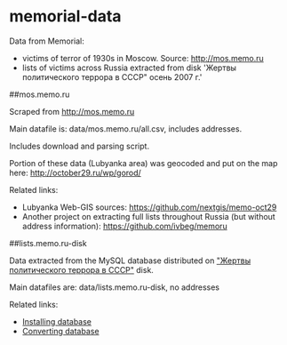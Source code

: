 memorial-data
=============

Data from Memorial: 

* victims of terror of 1930s in Moscow. Source: http://mos.memo.ru
* lists of victims across Russia extracted from disk 'Жертвы политического террора в СССР" осень 2007 г.'

##mos.memo.ru

Scraped from http://mos.memo.ru

Main datafile is: data/mos.memo.ru/all.csv, includes addresses.

Includes download and parsing script.

Portion of these data (Lubyanka area) was geocoded and put on the map here: http://october29.ru/wp/gorod/


Related links:

* Lubyanka Web-GIS sources: https://github.com/nextgis/memo-oct29
* Another project on extracting full lists throughout Russia (but without address information): https://github.com/ivbeg/memoru

##lists.memo.ru-disk

Data extracted from the MySQL database distributed on ["Жертвы политического террора в СССР"](http://rutracker.org/forum/viewtopic.php?t=1185307) disk.

Main datafiles are: data/lists.memo.ru-disk, no addresses

Related links:

* [Installing database](https://github.com/nextgis/memorial-data/wiki/%D0%A3%D1%81%D1%82%D0%B0%D0%BD%D0%BE%D0%B2%D0%BA%D0%B0-%D0%B1%D0%B0%D0%B7-%D0%B4%D0%B0%D0%BD%D0%BD%D1%8B%D1%85-%D0%B8%D0%B7-lists.memo.ru)
* [Converting database](https://github.com/nextgis/memorial-data/wiki/%D0%9A%D0%BE%D0%BD%D0%B2%D0%B5%D1%80%D1%82%D0%B0%D1%86%D0%B8%D1%8F-%D0%B1%D0%B0%D0%B7-%D0%B4%D0%B0%D0%BD%D0%BD%D1%8B%D1%85)

